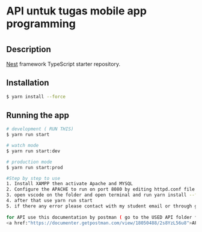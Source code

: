 <h1> API untuk tugas mobile app programming <h1>

## Description

[Nest](https://github.com/nestjs/nest) framework TypeScript starter repository.

## Installation

```bash
$ yarn install --force
```

## Running the app

```bash
# development ( RUN THIS)
$ yarn run start

# watch mode
$ yarn run start:dev

# production mode
$ yarn run start:prod

#Step by step to use
1. Install XAMPP then activate Apache and MYSQL
2. Configure the APACHE to run on port 8080 by editing httpd.conf file  otherwise this doesnt work
3. open vscode on the folder and open terminal and run yarn install --force to override any dependency conflict
4. after that use yarn run start
5. if there any error please contact with my student email or through group leader
  
for API use this documentation by postman ( go to the USED API folder for API in used )
<a href:"https://documenter.getpostman.com/view/18050488/2s8YzL56u8">API DOCUMENTATION</a>
